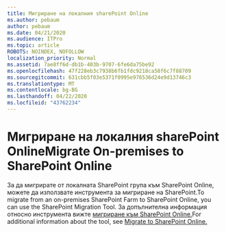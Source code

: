 ```yaml
---
title: Мигриране на локалния sharePoint Online
ms.author: pebaum
author: pebaum
ms.date: 04/21/2020
ms.audience: ITPro
ms.topic: article
ROBOTS: NOINDEX, NOFOLLOW
localization_priority: Normal
ms.assetid: 7ae8ff6d-db1b-403b-9707-6fe6da75be92
ms.openlocfilehash: 47f228eb3c7938b6fb1fdc9218ca58f6c7f88709
ms.sourcegitcommit: 631cbb5f03e5371f0995e976536d24e9d13746c3
ms.translationtype: MT
ms.contentlocale: bg-BG
ms.lasthandoff: 04/22/2020
ms.locfileid: "43762234"
---
```

# <a name="migrate-on-premises-to-sharepoint-online"></a><span data-ttu-id="0efc1-102">Мигриране на локалния sharePoint Online</span><span class="sxs-lookup"><span data-stu-id="0efc1-102">Migrate On-premises to SharePoint Online</span></span>

<span data-ttu-id="0efc1-103">За да мигрирате от локалната SharePoint група към SharePoint Online, можете да използвате инструмента за мигриране на SharePoint.</span><span class="sxs-lookup"><span data-stu-id="0efc1-103">To migrate from an on-premises SharePoint Farm to SharePoint Online, you can use the SharePoint Migration Tool.</span></span> <span data-ttu-id="0efc1-104">За допълнителна информация относно инструмента вижте [мигриране към SharePoint Online.](https://go.microsoft.com/fwlink/?linkid=2019574)</span><span class="sxs-lookup"><span data-stu-id="0efc1-104">For additional information about the tool, see [Migrate to SharePoint Online.](https://go.microsoft.com/fwlink/?linkid=2019574)</span></span>
  

